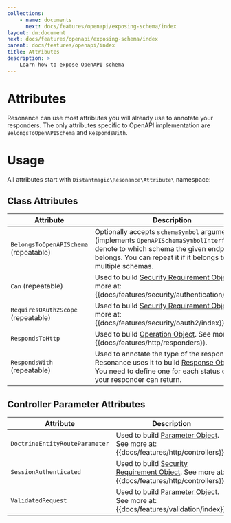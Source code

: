 ```yaml
---
collections: 
    - name: documents
      next: docs/features/openapi/exposing-schema/index
layout: dm:document
next: docs/features/openapi/exposing-schema/index
parent: docs/features/openapi/index
title: Attributes
description: >
    Learn how to expose OpenAPI schema
---
```


# Attributes

Resonance can use most attributes you will already use to annotate
your responders. The only attributes specific to OpenAPI implementation 
are `BelongsToOpenAPISchema` and `RespondsWith`.

# Usage

All attributes start with `Distantmagic\Resonance\Attribute\` namespace:

## Class Attributes

Attribute | Description
-|-
`BelongsToOpenAPISchema` (repeatable) | Optionally accepts `schemaSymbol` argument (implements `OpenAPISchemaSymbolInterface`) to denote to which schema the given endpoint belongs. You can repeat it if it belongs to multiple schemas.
`Can` (repeatable) | Used to build [Security Requirement Object](https://swagger.io/specification/#security-requirement-object). See more at: {{docs/features/security/authentication/index}}.
`RequiresOAuth2Scope` (repeatable) | Used to build [Security Requirement Object](https://swagger.io/specification/#security-requirement-object). See more at: {{docs/features/security/oauth2/index}}.
`RespondsToHttp` | Used to build [Operation Object](https://swagger.io/specification/#operation-object). See more at: {{docs/features/http/responders}}.
`RespondsWith` (repeatable) | Used to annotate the type of the response. Resonance uses it to build [Response Object](https://swagger.io/specification/#response-object). You need to define one for each status code your responder can return.

## Controller Parameter Attributes

Attribute | Description
-|-
`DoctrineEntityRouteParameter` | Used to build [Parameter Object](https://swagger.io/specification/#operation-object). See more at: {{docs/features/http/controllers}}.
`SessionAuthenticated` | Used to build [Security Requirement Object](https://swagger.io/specification/#security-requirement-object). See more at: {{docs/features/http/controllers}}.
`ValidatedRequest` | Used to build [Parameter Object](https://swagger.io/specification/#operation-object). See more at: {{docs/features/validation/index}}.
